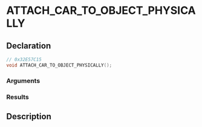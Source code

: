 # ATTACH_CAR_TO_OBJECT_PHYSICALLY

## Declaration
```cpp
// 0x32E57C15
void ATTACH_CAR_TO_OBJECT_PHYSICALLY();
```

### Arguments

### Results

## Description
